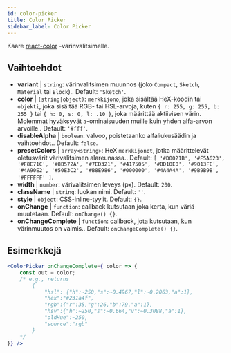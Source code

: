 ```yaml
---
id: color-picker
title: Color Picker
sidebar_label: Color Picker
---
```


Kääre [react-color](https://casesandberg.github.io/react-color/) -värinvalitsimelle.

## Vaihtoehdot

* __variant__ | `string`: värinvalitsimen muunnos (joko `Compact`, `Sketch`, `Material` tai `Block`).. Default: `'Sketch'`.
* __color__ | `(string|object)`: `merkkijono`, joka sisältää HeX-koodin tai `objekti`, joka sisältää RGB- tai HSL-arvoja, kuten `{ r: 255, g: 255, b: 255 }` tai `{ h: 0, s: 0, l: .10 }`, joka määrittää aktiivisen värin. Molemmat hyväksyvät `a`-ominaisuuden muille kuin yhden alfa-arvon arvoille.. Default: `'#fff'`.
* __disableAlpha__ | `boolean`: valvoo, poistetaanko alfaliukusäädin ja vaihtoehdot.. Default: `false`.
* __presetColors__ | `array<string>`: HeX `merkkijonot`, jotka määrittelevät oletusvärit värivalitsimen alareunassa.. Default: `[
  '#D0021B',
  '#F5A623',
  '#F8E71C',
  '#8B572A',
  '#7ED321',
  '#417505',
  '#BD10E0',
  '#9013FE',
  '#4A90E2',
  '#50E3C2',
  '#B8E986',
  '#000000',
  '#4A4A4A',
  '#9B9B9B',
  '#FFFFFF'
]`.
* __width__ | `number`: värivalitsimen leveys (px). Default: `200`.
* __className__ | `string`: luokan nimi. Default: `''`.
* __style__ | `object`: CSS-inline-tyylit. Default: `{}`.
* __onChange__ | `function`: callback kutsutaan joka kerta, kun väriä muutetaan. Default: `onChange() {}`.
* __onChangeComplete__ | `function`: callback, jota kutsutaan, kun värinmuutos on valmis.. Default: `onChangeComplete() {}`.


## Esimerkkejä

```jsx live
<ColorPicker onChangeComplete={ color => {
    const out = color;
    /* e.g., returns 
        {
            "hsl": {"h":~250,"s":~0.4967,"l":~0.2063,"a":1},
            "hex":"#231a4f",
            "rgb":{"r":35,"g":26,"b":79,"a":1},
            "hsv":{"h":~250,"s":~0.664,"v":~0.3088,"a":1},
            "oldHue":~250,
            "source":"rgb"
        }
    */
}} />
```

